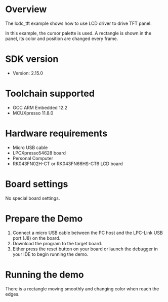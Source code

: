 Overview
========
The lcdc_tft example shows how to use LCD driver to drive TFT panel.

In this example, the cursor palette is used. A rectangle is shown in the panel,
its color and position are changed every frame.

SDK version
===========
- Version: 2.15.0

Toolchain supported
===================
- GCC ARM Embedded  12.2
- MCUXpresso  11.8.0

Hardware requirements
=====================
- Micro USB cable
- LPCXpresso54628 board
- Personal Computer
- RK043FN02H-CT or RK043FN66HS-CT6 LCD board

Board settings
==============
No special board settings.

Prepare the Demo
================
1. Connect a micro USB cable between the PC host and the LPC-Link USB port (J8) on the board.
2. Download the program to the target board.
3. Either press the reset button on your board or launch the debugger in your IDE to begin running
   the demo.

Running the demo
================
There is a rectangle moving smoothly and changing color when reach the edges.
